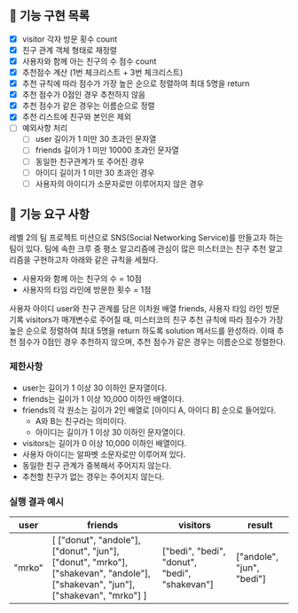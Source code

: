 ## 📜 기능 구현 목록

- [x] visitor 각자 방문 횟수 count
- [x] 친구 관계 객체 형태로 재정렬
- [x] 사용자와 함께 아는 친구의 수 점수 count
- [x] 추천점수 계산 (1번 체크리스트 + 3번 체크리스트)
- [x] 추천 규칙에 따라 점수가 가장 높은 순으로 정렬하여 최대 5명을 return
- [x] 추천 점수가 0점인 경우 추천하지 않음
- [x] 추천 점수가 같은 경우는 이름순으로 정렬
- [x] 추천 리스트에 친구와 본인은 제외
- [ ] 예외사항 처리
  - [ ] user 길이가 1 미만 30 초과인 문자열
  - [ ] friends 길이가 1 미만 10000 초과인 문자열
  - [ ] 동일한 친구관계가 또 주어진 경우
  - [ ] 아이디 길이가 1 미만 30 초과인 경우
  - [ ] 사용자의 아이디가 소문자로만 이루어지지 않은 경우

## 🚀 기능 요구 사항

레벨 2의 팀 프로젝트 미션으로 SNS(Social Networking Service)를 만들고자 하는 팀이 있다. 팀에 속한 크루 중 평소 알고리즘에 관심이 많은 미스터코는 친구 추천 알고리즘을 구현하고자 아래와 같은 규칙을 세웠다.

- 사용자와 함께 아는 친구의 수 = 10점
- 사용자의 타임 라인에 방문한 횟수 = 1점

사용자 아이디 user와 친구 관계를 담은 이차원 배열 friends, 사용자 타임 라인 방문 기록 visitors가 매개변수로 주어질 때, 미스터코의 친구 추천 규칙에 따라 점수가 가장 높은 순으로 정렬하여 최대 5명을 return 하도록 solution 메서드를 완성하라. 이때 추천 점수가 0점인 경우 추천하지 않으며, 추천 점수가 같은 경우는 이름순으로 정렬한다.

### 제한사항

- user는 길이가 1 이상 30 이하인 문자열이다.
- friends는 길이가 1 이상 10,000 이하인 배열이다.
- friends의 각 원소는 길이가 2인 배열로 [아이디 A, 아이디 B] 순으로 들어있다.
  - A와 B는 친구라는 의미이다.
  - 아이디는 길이가 1 이상 30 이하인 문자열이다.
- visitors는 길이가 0 이상 10,000 이하인 배열이다.
- 사용자 아이디는 알파벳 소문자로만 이루어져 있다.
- 동일한 친구 관계가 중복해서 주어지지 않는다.
- 추천할 친구가 없는 경우는 주어지지 않는다.

### 실행 결과 예시

| user   | friends                                                                                                                         | visitors                                      | result                    |
| ------ | ------------------------------------------------------------------------------------------------------------------------------- | --------------------------------------------- | ------------------------- |
| "mrko" | [ ["donut", "andole"], ["donut", "jun"], ["donut", "mrko"], ["shakevan", "andole"], ["shakevan", "jun"], ["shakevan", "mrko"] ] | ["bedi", "bedi", "donut", "bedi", "shakevan"] | ["andole", "jun", "bedi"] |

